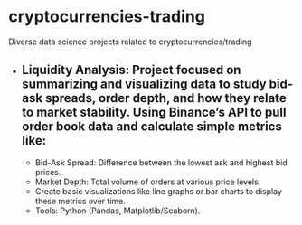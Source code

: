 # cryptocurrencies-trading
Diverse data science projects related to cryptocurrencies/trading

- ## Liquidity Analysis: Project focused on summarizing and visualizing data to study bid-ask spreads, order depth, and how they relate to market stability. Using Binance’s API to pull order book data and calculate simple metrics like: 
    - Bid-Ask Spread: Difference between the lowest ask and highest bid prices.
    - Market Depth: Total volume of orders at various price levels.
    - Create basic visualizations like line graphs or bar charts to display these metrics over time.
    - Tools: Python (Pandas, Matplotlib/Seaborn).
